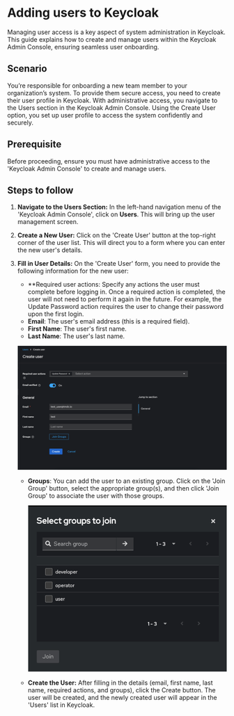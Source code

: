 # Adding users to Keycloak

Managing user access is a key aspect of system administration in Keycloak. This guide explains how to create and manage users within the Keycloak Admin Console, ensuring seamless user onboarding.

## Scenario

You’re responsible for onboarding a new team member to your organization’s system. To provide them secure access, you need to create their user profile in Keycloak. With administrative access, you navigate to the Users section in the Keycloak Admin Console. Using the Create User option, you set up user profile to access the system confidently and securely.

## Prerequisite

Before proceeding, ensure you must have administrative access to the 'Keycloak Admin Console' to create and manage users.

## Steps to follow

1. **Navigate to the Users Section:** In the left-hand navigation menu of the 'Keycloak Admin Console', click on **Users**. This will bring up the user management screen.
2. **Create a New User:** Click on the 'Create User' button at the top-right corner of the user list. This will direct you to a form where you can enter the new user's details.
3. **Fill in User Details:** On the 'Create User' form, you need to provide the following information for the new user:
    - **Required user actions: Specify any actions the user must complete before logging in. Once a required action is completed, the user will not need to perform it again in the future. For example, the Update Password action requires the user to change their password upon the first login.
    - **Email**: The user's email address (this is a required field).
    - **First Name**: The user's first name.
    - **Last Name**: The user's last name.
    
    ![image.png](/learn/operator_learn_track/keycloak/image.png)
    
    - **Groups**: You can add the user to an existing group. Click on the 'Join Group' button, select the appropriate group(s), and then click 'Join Group' to associate the user with those groups.
        
        ![image.png](/learn/operator_learn_track/keycloak/image1.png)
        
    - **Create the User:** After filling in the details (email, first name, last name, required actions, and groups), click the Create button. The user will be created, and the newly created user will appear in the 'Users' list in Keycloak.